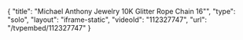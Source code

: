 {
    "title": "Michael Anthony Jewelry 10K Glitter Rope Chain  16\"",
    "type": "solo",
    "layout": "iframe-static",
    "videoId": "112327747",
    "url": "\/tvpembed\/112327747"
}